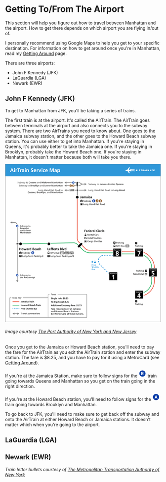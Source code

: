 # Getting To/From The Airport

This section will help you figure out how to travel between Manhattan and the airport. How to get there depends
on which airport you are flying in/out of. 

I personally recommend using Google Maps to help you get to your specific destination. For information on how to
get around once you're in Manhattan, read my [Getting Around](gettingaround.md) page. 

There are three airports:

* John F Kennedy (JFK)
* LaGuardia (LGA)
* Newark (EWR)

## John F Kennedy (JFK)

To get to Manhattan from JFK, you'll be taking a series of trains. 

The first train is at the airport. It's called the AirTrain. The AirTrain goes between terminals at the airport
and also connects you to the subway system. There are two AirTrains you need to know about. One goes to the Jamaica 
subway station, and the other goes to the Howard Beach subway station. You can use either to get into Manhattan. If 
you're staying in Queens, it's probably better to take the Jamaica one. If you're staying in Brooklyn, probably take 
the Howard Beach one. If you're staying in Manhattan, it doesn't matter because both will take you there. 

![AirTrain map](img/jfk-airTrain-graphic.png)

###### Image courtesy [The Port Authority of New York and New Jersey](https://www.panynj.gov/)

Once you get to the Jamaica or Howard Beach station, you'll need to pay the fare for the AirTrain as you exit the AirTrain
station and enter the subway station. The fare is $8.25, and you have to pay for it using a MetroCard (see 
[Getting Around](gettingaround.md)). 

If you're at the Jamaica Station, make sure to follow signs for the ![E train logo](img/e.png) train going towards Queens and 
Manhattan so you get on the train going in the right direction.

If you're at the Howard Beach station, you'll need to follow signs for the ![A train logo](img/a.png) train going towards 
Brooklyn and Manhattan. 

To go back to JFK, you'll need to make sure to get back off the subway and onto the AirTrain at either Howard Beach or Jamaica 
stations. It doesn't matter which when you're going to the airport.


## LaGuardia (LGA)


## Newark (EWR)


###### Train letter bullets courtesy of [The Metropolitan Transportation Authority of New York](https://new.mta.info)
